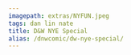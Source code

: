 ```yaml
---
imagepath: extras/NYFUN.jpeg
tags: dan lin nate
title: D&W NYE Special
alias: /dnwcomic/dw-nye-special/
---
```


